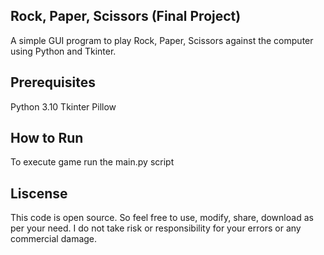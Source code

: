 ## Rock, Paper, Scissors (Final Project)
  A simple GUI program to play Rock, Paper, Scissors against the computer using Python and Tkinter.

## Prerequisites
  Python 3.10 
  Tkinter
  Pillow

## How to Run
  To execute game run the main.py script

## Liscense
  This code is open source. So feel free to use, modify, share, download as per your need. I do not take risk or responsibility for your errors or any commercial damage.
